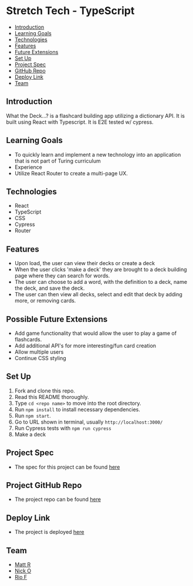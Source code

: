 
# Stretch Tech - TypeScript

- [Introduction](#introduction)
- [Learning Goals](#learning-goals)
- [Technologies](#technologies)
- [Features](#features)
- [Future Extensions](#possible-future-extensions)
- [Set Up](#set-up)
- [Project Spec](#project-spec)
- [GitHub Repo](#github-repo)
- [Deploy Link](#deploy-link)
- [Team](#team)


## Introduction
What the Deck...? is a flashcard building app utilizing a dictionary API.  It is built using React with Typescript. It is E2E tested w/ cypress. 


## Learning Goals
- To quickly learn and implement a new technology into an application that is not part of Turing curriculum
- Experience 
- Utilize React Router to create a multi-page UX.


## Technologies

  - React
  - TypeScript
  - CSS
  - Cypress
  - Router


## Features
- Upon load, the user can view their decks or create a deck
- When the user clicks 'make a deck' they are brought to a deck building page where they can search for words.
- The user can choose to add a word, with the definition to a deck, name the deck, and save the deck.
- The user can then view all decks, select and edit that deck by adding more, or removing cards.


## Possible Future Extensions
- Add game functionality that would allow the user to play a game of flashcards.
- Add additional API's for more interesting/fun card creation
- Allow multiple users
- Continue CSS styling


## Set Up
1. Fork and clone this repo.
2. Read this README thoroughly.
3. Type `cd <repo name>` to move into the root directory.
4. Run `npm install` to install necessary dependencies.
5. Run `npm start`.
6. Go to URL shown in terminal, usually `http://localhost:3000/`
7. Run Cypress tests with `npm run cypress`
8. Make a deck


## Project Spec
- The spec for this project can be found [here](https://frontend.turing.edu/projects/module-3/stretch.html)


## Project GitHub Repo
- The project repo can be found [here](https://github.com/mattruder/stretch-tech-flashcards-project)


## Deploy Link
- The project is deployed [here](https://fathomless-plateau-75788.herokuapp.com/)


## Team
- [Matt R](https://github.com/mattruder)
- [Nick O](https://github.com/orlov-n)
- [Rio F](https://github.com/friotious)

